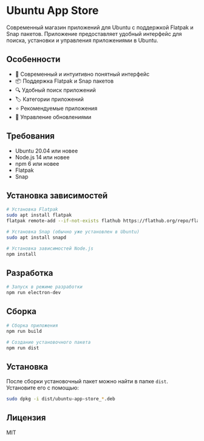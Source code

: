 # Ubuntu App Store

Современный магазин приложений для Ubuntu с поддержкой Flatpak и Snap пакетов. Приложение предоставляет удобный интерфейс для поиска, установки и управления приложениями в Ubuntu.

## Особенности

- 🎨 Современный и интуитивно понятный интерфейс
- 📦 Поддержка Flatpak и Snap пакетов
- 🔍 Удобный поиск приложений
- 🏷️ Категории приложений
- ⭐ Рекомендуемые приложения
- 🔄 Управление обновлениями

## Требования

- Ubuntu 20.04 или новее
- Node.js 14 или новее
- npm 6 или новее
- Flatpak
- Snap

## Установка зависимостей

```bash
# Установка Flatpak
sudo apt install flatpak
flatpak remote-add --if-not-exists flathub https://flathub.org/repo/flathub.flatpakrepo

# Установка Snap (обычно уже установлен в Ubuntu)
sudo apt install snapd

# Установка зависимостей Node.js
npm install
```

## Разработка

```bash
# Запуск в режиме разработки
npm run electron-dev
```

## Сборка

```bash
# Сборка приложения
npm run build

# Создание установочного пакета
npm run dist
```

## Установка

После сборки установочный пакет можно найти в папке `dist`. Установите его с помощью:

```bash
sudo dpkg -i dist/ubuntu-app-store_*.deb
```

## Лицензия

MIT 